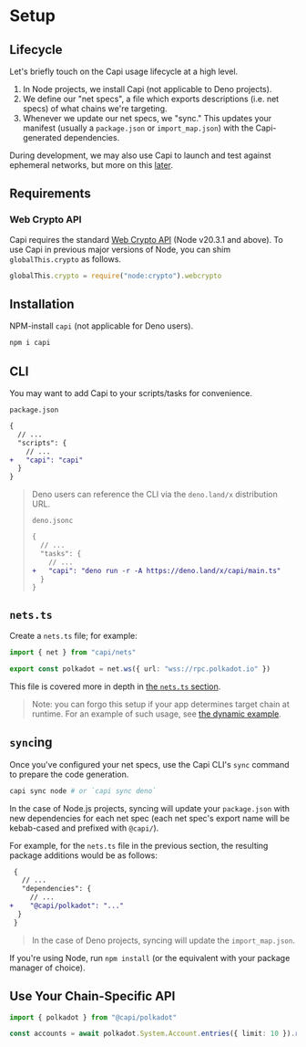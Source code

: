 # Setup

## Lifecycle

Let's briefly touch on the Capi usage lifecycle at a high level.

1. In Node projects, we install Capi (not applicable to Deno projects).
2. We define our "net specs", a file which exports descriptions (i.e. net specs)
   of what chains we're targeting.
3. Whenever we update our net specs, we "sync." This updates your manifest
   (usually a `package.json` or `import_map.json`) with the Capi-generated
   dependencies.

During development, we may also use Capi to launch and test against ephemeral
networks, but more on this [later](./development_nets).

## Requirements

### Web Crypto API

Capi requires the standard
[Web Crypto API](https://nodejs.org/docs/latest-v20.x/api/webcrypto.html#web-crypto-api)
(Node v20.3.1 and above). To use Capi in previous major versions of Node, you
can shim `globalThis.crypto` as follows.

```ts
globalThis.crypto = require("node:crypto").webcrypto
```

## Installation

NPM-install `capi` (not applicable for Deno users).

```sh
npm i capi
```

## CLI

You may want to add Capi to your scripts/tasks for convenience.

`package.json`

```diff
{
  // ...
  "scripts": {
    // ...
+   "capi": "capi"
  }
}
```

> Deno users can reference the CLI via the `deno.land/x` distribution URL.
>
> `deno.jsonc`
>
> ```diff
> {
>   // ...
>   "tasks": {
>     // ...
> +   "capi": "deno run -r -A https://deno.land/x/capi/main.ts"
>   }
> }
> ```

## `nets.ts`

Create a `nets.ts` file; for example:

```ts
import { net } from "capi/nets"

export const polkadot = net.ws({ url: "wss://rpc.polkadot.io" })
```

This file is covered more in depth in [the `nets.ts` section](./net_specs).

> Note: you can forgo this setup if your app determines target chain at runtime.
> For an example of such usage, see
> [the dynamic example](https://github.com/paritytech/capi/blob/main/examples/dynamic.eg.ts).

## `sync`ing

Once you've configured your net specs, use the Capi CLI's `sync` command to
prepare the code generation.

```sh
capi sync node # or `capi sync deno`
```

In the case of Node.js projects, syncing will update your `package.json` with
new dependencies for each net spec (each net spec's export name will be
kebab-cased and prefixed with `@capi/`).

For example, for the `nets.ts` file in the previous section, the resulting
package additions would be as follows:

```diff
 {
   // ...
   "dependencies": {
     // ...
+    "@capi/polkadot": "..."
  }
 }
```

> In the case of Deno projects, syncing will update the `import_map.json`.

If you're using Node, run `npm install` (or the equivalent with your package
manager of choice).

## Use Your Chain-Specific API

```ts
import { polkadot } from "@capi/polkadot"

const accounts = await polkadot.System.Account.entries({ limit: 10 }).run()
```
